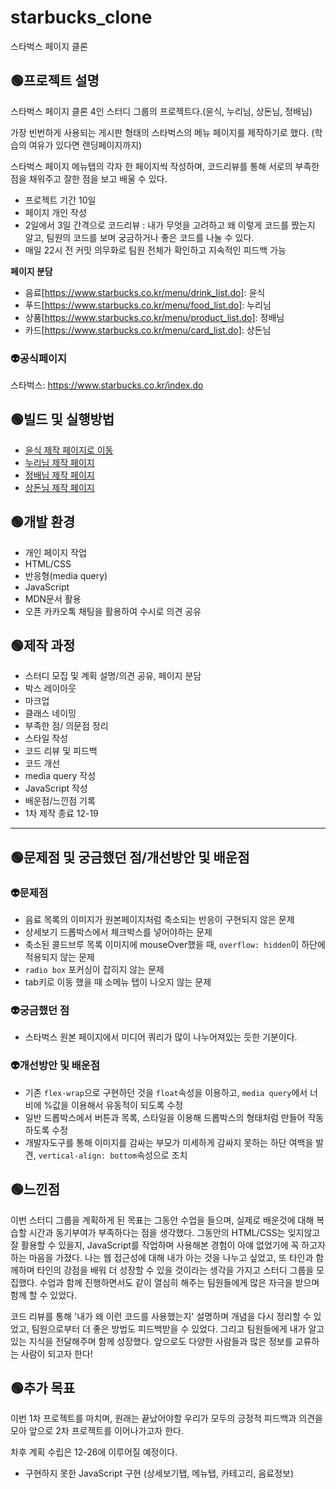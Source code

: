 # starbucks_clone
스타벅스 페이지 클론

## 🟢프로젝트 설명
스타벅스 페이지 클론 4인 스터디 그룹의 프로젝트다.(윤식, 누리님, 상돈님, 정배님)

가장 빈번하게 사용되는 게시판 형태의 스타벅스의 메뉴 페이지를 제작하기로 했다. (학습의 여유가 있다면 랜딩페이지까지)

스타벅스 페이지 메뉴탭의 각자 한 페이지씩 작성하며, 코드리뷰를 통해 서로의 부족한 점을 채워주고 잘한 점을 보고 배울 수 있다.

- 프로젝트 기간 10일
- 페이지 개인 작성
- 2일에서 3일 간격으로 코드리뷰 : 내가 무엇을 고려하고 왜 이렇게 코드를 짰는지 알고, 팀원의 코드를 보며 궁금하거나 좋은 코드를 나눌 수 있다.
- 매일 22시 전 커밋 의무화로 팀원 전체가 확인하고 지속적인 피드백 가능

**페이지 분담**

- 음료[https://www.starbucks.co.kr/menu/drink_list.do]: 윤식
- 푸드[https://www.starbucks.co.kr/menu/food_list.do]: 누리님
- 상품[https://www.starbucks.co.kr/menu/product_list.do]: 정배님
- 카드[https://www.starbucks.co.kr/menu/card_list.do]: 상돈님


### 👽공식페이지
스타벅스: https://www.starbucks.co.kr/index.do

## 🟢빌드 및 실행방법
- [윤식 제작 페이지로 이동](https://postop09.github.io/starbucks_clone/beverage.html)
- [누리님 제작 페이지](https://github.com/nurimeansworld/clone_starbucks)
- [정배님 제작 페이지](https://github.com/tood21/starbucks_clone)
- [상돈님 제작 페이지](https://github.com/Sangdon1029/Starbucks-clone)

## 🟢개발 환경
- 개인 페이지 작업
- HTML/CSS
- 반응형(media query)
- JavaScript
- MDN문서 활용
- 오픈 카카오톡 채팅을 활용하여 수시로 의견 공유

## 🟢제작 과정
- 스터디 모집 및 계획 설명/의견 공유, 페이지 분담
- 박스 레이아웃
- 마크업
- 클래스 네이밍
- 부족한 점/ 의문점 정리
- 스타일 작성
- 코드 리뷰 및 피드백
- 코드 개선
- media query 작성
- JavaScript 작성
- 배운점/느낀점 기록
- 1차 제작 종료 12-19

---

## 🟢문제점 및 궁금했던 점/개선방안 및 배운점
### 👽문제점
- 음료 목록의 이미지가 원본페이지처럼 축소되는 반응이 구현되지 않은 문제
- 상세보기 드롭박스에서 체크박스를 넣어야하는 문제
- 축소된 콜드브루 목록 이미지에 mouseOver했을 때, `overflow: hidden`이 하단에 적용되지 않는 문제
- `radio box` 포커싱이 잡히지 않는 문제
- tab키로 이동 했을 때 소메뉴 탭이 나오지 않는 문제

### 👽궁금했던 점
- 스타벅스 원본 페이지에서 미디어 쿼리가 많이 나누어져있는 듯한 기분이다.

### 👽개선방안 및 배운점
- 기존 `flex-wrap`으로 구현하던 것을 `float`속성을 이용하고, `media query`에서 너비에 %값을 이용해서 유동적이 되도록 수정
- 일반 드롭박스에서 버튼과 목록, 스타일을 이용해 드롭박스의 형태처럼 만들어 작동하도록 수정
- 개발자도구를 통해 이미지를 감싸는 부모가 미세하게 감싸지 못하는 하단 여백을 발견, `vertical-align: bottom`속성으로 조치

## 🟢느낀점
이번 스터디 그룹을 계획하게 된 목표는 그동안 수업을 들으며, 실제로 배운것에 대해 복습할 시간과 동기부여가 부족하다는 점을 생각했다.
그동안의 HTML/CSS는 잊지않고 잘 활용할 수 있을지, JavaScript를 작업하며 사용해본 경험이 아얘 없었기에 꼭 하고자 하는 마음을 가졌다.
나는 웹 접근성에 대해 내가 아는 것을 나누고 싶었고, 또 타인과 함께하며 타인의 강점을 배워 더 성장할 수 있을 것이라는 생각을 가지고 스터디 그룹을 모집했다.
수업과 함께 진행하면서도 같이 열심히 해주는 팀원들에게 많은 자극을 받으며 함께 할 수 있었다.

코드 리뷰를 통해 '내가 왜 이런 코드를 사용했는지' 설명하며 개념을 다시 정리할 수 있었고, 팀원으로부터 더 좋은 방법도 피드백받을 수 있었다.
그리고 팀원들에게 내가 알고있는 지식을 전달해주며 함께 성장했다. 앞으로도 다양한 사람들과 많은 정보를 교류하는 사람이 되고자 한다!

## 🟢추가 목표
이번 1차 프로젝트를 마치며, 원래는 끝났어야할 우리가 모두의 긍정적 피드백과 의견을 모아 앞으로 2차 프로젝트를 이어나가고자 한다.

차후 계획 수립은 12-26에 이루어질 예정이다.

- 구현하지 못한 JavaScript 구현 (상세보기탭, 메뉴탭, 카테고리, 음료정보)
